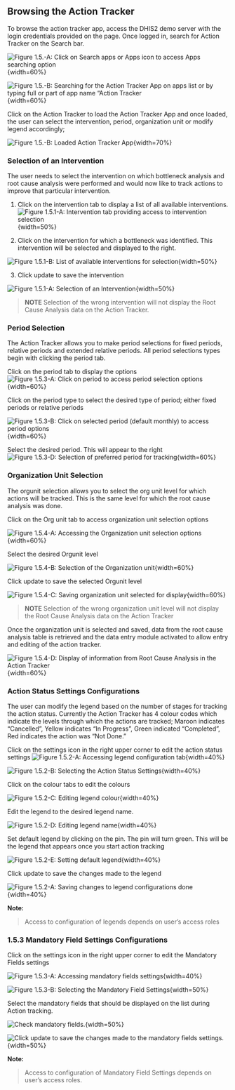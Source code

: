 ## Browsing the Action Tracker

To browse the action tracker app, access the DHIS2 demo server with the login
credentials provided on the page. Once logged in, search for Action Tracker on
the Search bar.

![Figure 1.5.-A: Click on Search apps or Apps icon to access Apps searching option](resources/images/image03.png){width=60%}

![Figure 1.5.-B: Searching for the Action Tracker App on apps list or by typing full or part of app name “Action Tracker](resources/images/image04.png){width=60%}

Click on the Action Tracker to load the Action Tracker App and once loaded, the
user can select the intervention, period, organization unit or modify legend
accordingly;

![Figure 1.5.-B: Loaded Action Tracker App](resources/images/image05.png){width=70%}

### Selection of an Intervention

The user needs to select the intervention on which bottleneck analysis and root cause analysis were performed and would now like to track actions to improve that particular intervention.

1. Click on the intervention tab to display a list of all available interventions.
   ![Figure 1.5.1-A: Intervention tab providing access to intervention selection](resources/images/image06.png){width=50%}

2. Click on the intervention for which a bottleneck was identified. This intervention will be selected and displayed to the right.

![Figure 1.5.1-B: List of available interventions for selection](resources/images/image07.png){width=50%}

3. Click update to save the intervention

![Figure 1.5.1-A: Selection of an Intervention](resources/images/image08.png){width=50%}

> __NOTE__
> Selection of the wrong intervention will not display the Root Cause Analysis data on the Action Tracker.

### Period Selection

The Action Tracker allows you to make period selections for fixed periods, relative periods and extended relative periods. All period selections types begin with clicking the period tab.

Click on the period tab to display the options
![Figure 1.5.3-A: Click on period to access period selection options](resources/images/image14.png){width=60%}

Click on the period type to select the desired type of period; either fixed periods or relative periods

![Figure 1.5.3-B: Click on selected period (default monthly) to access period options](resources/images/image15.png){width=60%}

Select the desired period. This will appear to the right
![Figure 1.5.3-D: Selection of preferred period for tracking](resources/images/image16.png){width=60%}

### Organization Unit Selection

The orgunit selection allows you to select the org unit level for which actions will be tracked. This is the same level for which the root cause analysis was done.

Click on the Org unit tab to access organization unit selection options

![Figure 1.5.4-A: Accessing the Organization unit selection options](resources/images/image19.png){width=60%}

Select the desired Orgunit  level

![Figure 1.5.4-B: Selection of the Organization unit](resources/images/image20.png){width=60%}

Click update to save the selected Orgunit level

![Figure 1.5.4-C: Saving organization unit selected for display](resources/images/image21.png){width=60%}

> __NOTE__
> Selection of the wrong organization unit level will not display the Root Cause Analysis data on the Action Tracker

Once the organization unit is selected and saved, data from the root cause analysis table is retrieved and the data entry module activated to allow entry and editing of the action tracker.

![Figure 1.5.4-D: Display of information from Root Cause Analysis in the Action Tracker](resources/images/image22.png){width=60%}

### Action Status Settings Configurations

The user can modify the legend based on the number of stages for tracking the action status. Currently the Action Tracker has 4 colour codes which indicate the levels through which the actions are tracked; Maroon indicates “Cancelled”, Yellow indicates “In Progress”, Green indicated “Completed”, Red indicates the action was “Not Done.”

Click on the settings icon in the right upper corner to edit the action status settings
![Figure 1.5.2-A: Accessing legend configuration tab](resources/images/image10.png){width=40%}

![Figure 1.5.2-B: Selecting the Action Status Settings](resources/images/image11.png){width=40%}

Click on the colour tabs to edit the colours

![Figure 1.5.2-C: Editing legend colour](resources/images/image12.png){width=40%}

Edit the legend to the desired legend name.

![Figure 1.5.2-D: Editing legend name](resources/images/image13.png){width=40%}

Set default legend by clicking on the pin. The pin will turn green. This will be the legend that appears once you start action tracking

![Figure 1.5.2-E: Setting default legend](resources/images/image13a.png){width=40%}

Click update to save the changes made to the legend

![Figure 1.5.2-A: Saving changes to legend configurations done](resources/images/image13b.png){width=40%}

__Note:__ 

> Access to configuration of legends depends on user’s access roles

### 1.5.3 Mandatory Field Settings Configurations

Click on the settings icon in the right upper corner to edit the Mandatory Fields settings

![Figure 1.5.3-A: Accessing mandatory fields settings](resources/images/image13c.png){width=40%}

![Figure 1.5.3-B: Selecting the Mandatory Field Settings](resources/images/image13d.png){width=50%}

Select the mandatory fields that should be displayed on the list during Action tracking.

![Check mandatory fields.](resources/images/image13e.png){width=50%}

![Click update to save the changes made to the mandatory fields settings.](resources/images/image13f.png){width=50%}

__Note:__ 

> Access to configuration of Mandatory Field Settings depends on user’s access roles.
